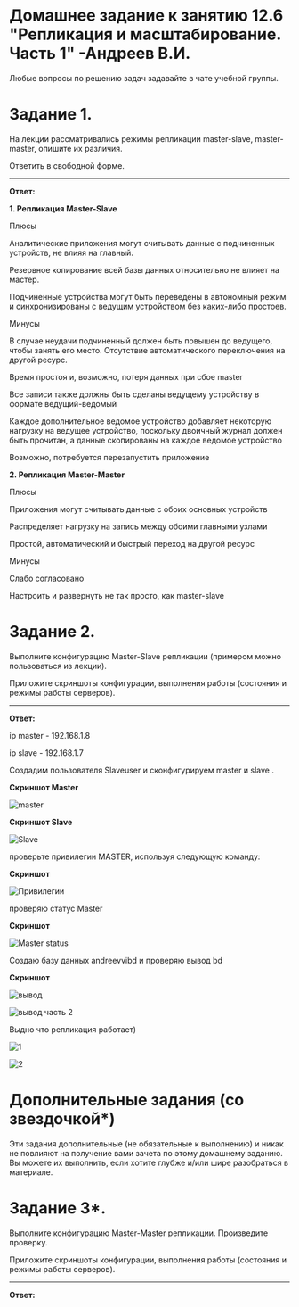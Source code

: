 # Домашнее задание к занятию 12.6 "Репликация и масштабирование. Часть 1" -Андреев В.И.

Любые вопросы по решению задач задавайте в чате учебной группы.

# Задание 1.
На лекции рассматривались режимы репликации master-slave, master-master, опишите их различия.

Ответить в свободной форме.
___
**Ответ:**

**1. Репликация Master-Slave**

Плюсы

Аналитические приложения могут считывать данные с подчиненных устройств, не влияя на главный.

Резервное копирование всей базы данных относительно не влияет на мастер.

Подчиненные устройства могут быть переведены в автономный режим и синхронизированы с ведущим устройством без каких-либо простоев.

Минусы

В случае неудачи подчиненный должен быть повышен до ведущего, чтобы занять его место. Отсутствие автоматического переключения на другой ресурс.

Время простоя и, возможно, потеря данных при сбое master

Все записи также должны быть сделаны ведущему устройству в формате ведущий-ведомый

Каждое дополнительное ведомое устройство добавляет некоторую нагрузку на ведущее устройство, поскольку двоичный журнал должен быть прочитан, а данные скопированы на каждое ведомое устройство

Возможно, потребуется перезапустить приложение

**2. Репликация Master-Master**

Плюсы

Приложения могут считывать данные с обоих основных устройств

Распределяет нагрузку на запись между обоими главными узлами

Простой, автоматический и быстрый переход на другой ресурс

Минусы

Слабо согласовано

Настроить и развернуть не так просто, как master-slave


# Задание 2.
Выполните конфигурацию Master-Slave репликации (примером можно пользоваться из лекции).

Приложите скриншоты конфигурации, выполнения работы (состояния и режимы работы серверов).
___
**Ответ:**

ip master - 192.168.1.8

ip slave - 192.168.1.7

Создадим пользователя Slaveuser и сконфигурируем master и slave .

**Скриншот Master**

![master](https://user-images.githubusercontent.com/94833070/199558075-c0c854be-2df7-4942-ae68-d13a6803efea.png)

**Скриншот Slave**

![Slave](https://user-images.githubusercontent.com/94833070/199558184-d4193f13-fa6e-4a53-93f2-231948f3bad1.png)

проверьте привилегии MASTER, используя следующую команду:

**Скриншот**

![Привилегии](https://user-images.githubusercontent.com/94833070/199558292-a1dad9d0-66f5-4933-acdd-1a2259277b4c.png)


проверяю статус Master

**Скриншот**

![Master status](https://user-images.githubusercontent.com/94833070/199558336-6bd92710-cecc-4b2a-acfe-50b0e28f3f6e.png)


Создаю базу данных andreevvibd  и проверяю вывод bd 

**Скриншот** 

![вывод](https://user-images.githubusercontent.com/94833070/199558657-effc4b63-f763-4421-954b-33f1554f372d.png)


![вывод часть 2 ](https://user-images.githubusercontent.com/94833070/199558672-c7d39345-3923-45dc-bf5c-f70974ff8ebd.png)

Выдно что репликация работает)


![1](https://user-images.githubusercontent.com/94833070/199558774-a5d54973-2b26-4b54-ba87-81a5c1c6dd92.png)



![2](https://user-images.githubusercontent.com/94833070/199558920-f40ce21e-78b6-4a68-84c6-1f2e3196ca36.png)


# Дополнительные задания (со звездочкой*)
Эти задания дополнительные (не обязательные к выполнению) и никак не повлияют на получение вами зачета по этому домашнему заданию. Вы можете их выполнить, если хотите глубже и/или шире разобраться в материале.

# Задание 3*.
Выполните конфигурацию Master-Master репликации. Произведите проверку.

Приложите скриншоты конфигурации, выполнения работы (состояния и режимы работы серверов).
____
**Ответ:**
